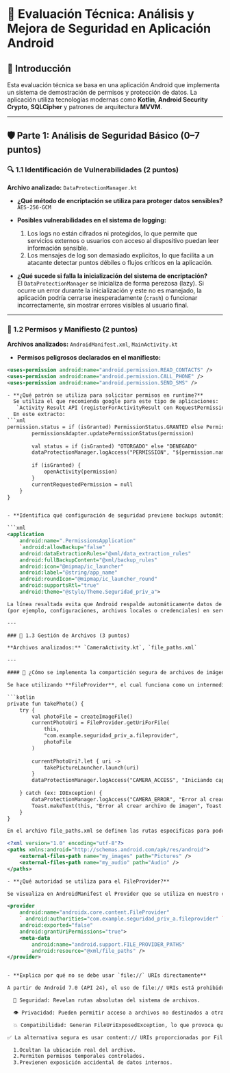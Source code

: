 # 📱 Evaluación Técnica: Análisis y Mejora de Seguridad en Aplicación Android

## 📌 Introducción

Esta evaluación técnica se basa en una aplicación Android que implementa un sistema de demostración de permisos y protección de datos. La aplicación utiliza tecnologías modernas como **Kotlin**, **Android Security Crypto**, **SQLCipher** y patrones de arquitectura **MVVM**.

---

## 🛡️ Parte 1: Análisis de Seguridad Básico (0–7 puntos)

### 🔍 1.1 Identificación de Vulnerabilidades (2 puntos)

**Archivo analizado:** `DataProtectionManager.kt`

- **¿Qué método de encriptación se utiliza para proteger datos sensibles?**  
  `AES-256-GCM`

- **Posibles vulnerabilidades en el sistema de logging:**
  1. Los logs no están cifrados ni protegidos, lo que permite que servicios externos o usuarios con acceso al dispositivo puedan leer información sensible.
  2. Los mensajes de log son demasiado explícitos, lo que facilita a un atacante detectar puntos débiles o flujos críticos en la aplicación.

- **¿Qué sucede si falla la inicialización del sistema de encriptación?**  
  El `DataProtectionManager` se inicializa de forma perezosa (lazy). Si ocurre un error durante la inicialización y este no es manejado, la aplicación podría cerrarse inesperadamente (`crash`) o funcionar incorrectamente, sin mostrar errores visibles al usuario final.

---

### 🔐 1.2 Permisos y Manifiesto (2 puntos)

**Archivos analizados:** `AndroidManifest.xml`, `MainActivity.kt`

- **Permisos peligrosos declarados en el manifiesto:**

```xml
<uses-permission android:name="android.permission.READ_CONTACTS" />
<uses-permission android:name="android.permission.CALL_PHONE" />
<uses-permission android:name="android.permission.SEND_SMS" />

- **¿Qué patrón se utiliza para solicitar permisos en runtime?**
  Se utiliza el que recomienda google para este tipo de aplicaciones:
   `Activity Result API (registerForActivityResult con RequestPermission())`
  En este extracto:
```xml
permission.status = if (isGranted) PermissionStatus.GRANTED else PermissionStatus.DENIED
        permissionsAdapter.updatePermissionStatus(permission)
        
        val status = if (isGranted) "OTORGADO" else "DENEGADO"
        dataProtectionManager.logAccess("PERMISSION", "${permission.name}: $status")
        
        if (isGranted) {
            openActivity(permission)
        }
        currentRequestedPermission = null
    }
}


- **Identifica qué configuración de seguridad previene backups automáticos**

```xml
<application
    android:name=".PermissionsApplication"
    `android:allowBackup="false" `
    android:dataExtractionRules="@xml/data_extraction_rules"
    android:fullBackupContent="@xml/backup_rules"
    android:icon="@mipmap/ic_launcher"
    android:label="@string/app_name"
    android:roundIcon="@mipmap/ic_launcher_round"
    android:supportsRtl="true"
    android:theme="@style/Theme.Seguridad_priv_a">

La línea resaltada evita que Android respalde automáticamente datos de la aplicación 
(por ejemplo, configuraciones, archivos locales o credenciales) en servicios como Google Drive.

---

### 🔐 1.3 Gestión de Archivos (3 puntos)

**Archivos analizados:** `CameraActivity.kt`, `file_paths.xml`

---

#### 📸 ¿Cómo se implementa la compartición segura de archivos de imágenes?

Se hace utilizando **FileProvider**, el cual funciona como un intermediario para que se pueda acceder a la información de diferentes apps sin exponer la privacidad.

```kotlin
private fun takePhoto() {
    try {
        val photoFile = createImageFile()
        currentPhotoUri = FileProvider.getUriForFile(
            this,
            "com.example.seguridad_priv_a.fileprovider",
            photoFile
        )
        
        currentPhotoUri?.let { uri ->
            takePictureLauncher.launch(uri)
        }
        dataProtectionManager.logAccess("CAMERA_ACCESS", "Iniciando captura de foto")
        
    } catch (ex: IOException) {
        dataProtectionManager.logAccess("CAMERA_ERROR", "Error al crear archivo de imagen: ${ex.message}")
        Toast.makeText(this, "Error al crear archivo de imagen", Toast.LENGTH_SHORT).show()
    }
}

En el archivo file_paths.xml se definen las rutas especificas para poder acceder a los archivos de imágenes:

<?xml version="1.0" encoding="utf-8"?>
<paths xmlns:android="http://schemas.android.com/apk/res/android">
    <external-files-path name="my_images" path="Pictures" />
    <external-files-path name="my_audio" path="Audio" />
</paths>

- **¿Qué autoridad se utiliza para el FileProvider?**

Se visualiza en AndroidManifest el Provider que se utiliza en nuestro código de CameraActivity.kt:

<provider
    android:name="androidx.core.content.FileProvider"
    ` android:authorities="com.example.seguridad_priv_a.fileprovider" `
    android:exported="false"
    android:grantUriPermissions="true">
    <meta-data
        android:name="android.support.FILE_PROVIDER_PATHS"
        android:resource="@xml/file_paths" />
</provider>


- **Explica por qué no se debe usar `file://` URIs directamente**

A partir de Android 7.0 (API 24), el uso de file:// URIs está prohibido por las siguientes razones:

  🔐 Seguridad: Revelan rutas absolutas del sistema de archivos.

  👁️ Privacidad: Pueden permitir acceso a archivos no destinados a otras apps.

  💥 Compatibilidad: Generan FileUriExposedException, lo que provoca que la app se cierre abruptamente si intenta compartir un file:// con otra app.

✅ La alternativa segura es usar content:// URIs proporcionadas por FileProvider, las cuales:

  1.Ocultan la ubicación real del archivo.
  2.Permiten permisos temporales controlados.
  3.Previenen exposición accidental de datos internos.
